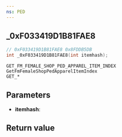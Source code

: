 ```yaml
---
ns: PED
---
```

## _0xF033419D1B81FAE8

```c
// 0xF033419D1B81FAE8 0x8FDDB5DB
int _0xF033419D1B81FAE8(int itemhash);
```

```
GET_FM_FEMALE_SHOP_PED_APPAREL_ITEM_INDEX
GetFmFemaleShopPedApparelItemIndex
GET_*
```

## Parameters
* **itemhash**: 

## Return value
